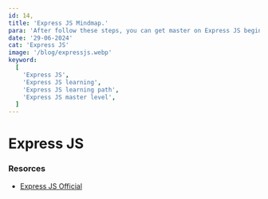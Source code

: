 ```yaml
---
id: 14,
title: 'Express JS Mindmap.'
para: 'After follow these steps, you can get master on Express JS beginner to master level.'
date: '29-06-2024'
cat: 'Express JS'
image: '/blog/expressjs.webp'
keyword:
  [
    'Express JS',
    'Express JS learning',
    'Express JS learning path',
    'Express JS master level',
  ]
---
```


# Express JS


### Resorces

- [Express JS Official](/)
